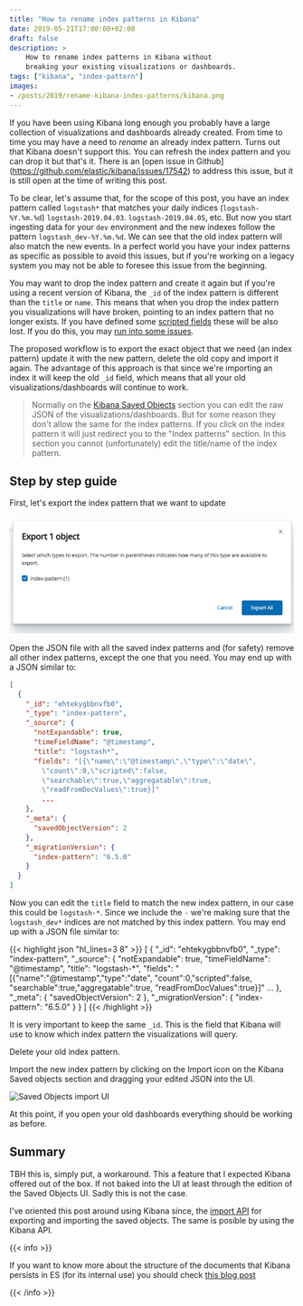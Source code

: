 ```yaml
---
title: "How to rename index patterns in Kibana"
date: 2019-05-21T17:00:00+02:00
draft: false
description: >
    How to rename index patterns in Kibana without
    breaking your existing visualizations or dashboards.
tags: ["kibana", "index-pattern"]
images:
- /posts/2019/rename-kibana-index-patterns/kibana.png
---
```


If you have been using Kibana long enough you probably have a large collection
of visualizations and dashboards already created. From time to time you may have
a need to *rename* an already index pattern. Turns out that Kibana doesn't
support this. You can refresh the index pattern and you can drop it but that's
it. There is an [open issue in Github]
(https://github.com/elastic/kibana/issues/17542) to address this issue, but it
is still open at the time of writing this post.

To be clear, let's assume that, for the scope of this post, you have an index
pattern called `logstash*` that matches your daily indices (`logstash-%Y.%m.%d`)
`logstash-2019.04.03`. `logstash-2019.04.05`, etc. But now you start ingesting
data for your `dev` environment and the new indexes follow the pattern
`logstash_dev-%Y.%m.%d`. We can see that the old index pattern will also match
the new events. In a perfect world you have your index patterns as specific as
possible to avoid this issues, but if you're working on a legacy system you may
not be able to foresee this issue from the beginning.

You may want to drop the index pattern and create it again but if you're using a
recent version of Kibana, the `_id` of the index pattern is different than the
`title` or `name`. This means that when you drop the index pattern you
visualizations will have broken, pointing to an index pattern that no longer
exists. If you have defined some [scripted
fields](https://www.elastic.co/guide/en/kibana/current/scripted-fields.html)
these will be also lost. If you do this, you may [run into some
issues](https://github.com/elastic/beats/issues/10117).

The proposed workflow is to export the exact object that we need (an index
pattern) update it with the new pattern, delete the old copy and import it
again. The advantage of this approach is that since we're importing an index it
will keep the old `_id` field, which means that all your old
visualizations/dashboards will continue to work.

> Normally on the [Kibana Saved
> Objects](https://www.elastic.co/guide/en/kibana/current/managing-saved-objects.html)
> section you can edit the raw JSON of the visualizations/dashboards. But for
> some reason they don't allow the same for the index patterns. If you click on
> the index pattern it will just redirect you to the "Index patterns" section.
> In this section you cannot (unfortunately) edit the title/name of the index
> pattern.

## Step by step guide

First, let's export the index pattern that we want to update

![Index pattern export](/posts/2019/rename-kibana-index-patterns/export-ui.png)

Open the JSON file with all the saved index patterns and (for safety) remove all
other index patterns, except the one that you need. You may end up with a JSON
similar to:

```json
[
  {
    "_id": "ehtekygbbnvfb0",
    "_type": "index-pattern",
    "_source": {
      "notExpandable": true,
      "timeFieldName": "@timestamp",
      "title": "logstash*",
      "fields": "[{\"name\":\"@timestamp\",\"type\":\"date\",
        \"count\":0,\"scripted\":false,
        \"searchable\":true,\"aggregatable\":true,
        \"readFromDocValues\":true}]"
        ...
    },
    "_meta": {
      "savedObjectVersion": 2
    },
    "_migrationVersion": {
      "index-pattern": "6.5.0"
    }
  }
]
```

Now you can edit the `title` field to match the new index pattern, in our case
this could be `logstash-*`. Since we include the `-` we're making sure that the
`logstash_dev*` indices are not matched by this index pattern. You may end up
with a JSON file similar to:

{{< highlight json "hl_lines=3 8" >}}
[
  {
    "_id": "ehtekygbbnvfb0",
    "_type": "index-pattern",
    "_source": {
      "notExpandable": true,
      "timeFieldName": "@timestamp",
      "title": "logstash-*",
      "fields": "[{\"name\":\"@timestamp\",\"type\":\"date\",
        \"count\":0,\"scripted\":false,
        \"searchable\":true,\"aggregatable\":true,
        \"readFromDocValues\":true}]"
        ...
    },
    "_meta": {
      "savedObjectVersion": 2
    },
    "_migrationVersion": {
      "index-pattern": "6.5.0"
    }
  }
]
{{< /highlight >}}

It is very important to keep the same `_id`. This is the field that Kibana will
use to know which index pattern the visualizations will query.

Delete your old index pattern.

Import the new index pattern by clicking on the Import icon on the Kibana Saved
objects section and dragging your edited JSON into the UI.

![Saved Objects import
UI](/posts/2019/rename-kibana-index-patterns/import-ui.png)

At this point, if you open your old dashboards everything should be working as
before.

## Summary

TBH this is, simply put, a workaround. This a feature that I expected Kibana
offered out of the box. If not baked into the UI at least through the edition of
the Saved Objects UI. Sadly this is not the case.

I've oriented this post around using Kibana since, the [import
API](https://www.elastic.co/guide/en/kibana/current/dashboard-import-api-import.html)
for exporting and importing the saved objects. The same is posible by using the
Kibana API.

{{< info >}}

If you want to know more about the structure of the documents that Kibana
persists in ES (for its internal use) you should check [this blog
post](https://www.elastic.co/blog/kibana-under-the-hood-object-persistence)

{{< /info >}}